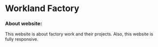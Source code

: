 # Workland Factory

### About website:

This website is about factory work and their projects. Also, this website is fully responsive.
